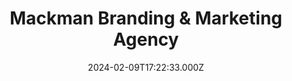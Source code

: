 ---
date: 2024-02-09T17:22:33.000Z
title: Mackman Branding & Marketing Agency
latitude: 52.03715552651302
longitude: 0.7307864160783151
url: https://www.mackman.co.uk
category: checkin
---
